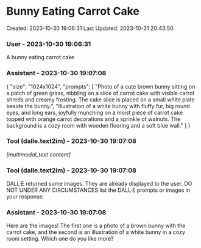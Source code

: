 # Bunny Eating Carrot Cake

Created: 2023-10-30 19:06:31
Last Updated: 2023-10-31 20:43:50

### User - 2023-10-30 19:06:31

A bunny eating carrot cake

### Assistant - 2023-10-30 19:07:08

{
  "size": "1024x1024",
  "prompts": [
    "Photo of a cute brown bunny sitting on a patch of green grass, nibbling on a slice of carrot cake with visible carrot shreds and creamy frosting. The cake slice is placed on a small white plate beside the bunny.",
    "Illustration of a white bunny with fluffy fur, big round eyes, and long ears, joyfully munching on a moist piece of carrot cake topped with orange carrot decorations and a sprinkle of walnuts. The background is a cozy room with wooden flooring and a soft blue wall."
  ]
}

### Tool (dalle.text2im) - 2023-10-30 19:07:08

*[multimodal_text content]*

### Tool (dalle.text2im) - 2023-10-30 19:07:08

DALL·E returned some images. They are already displayed to the user. DO NOT UNDER ANY CIRCUMSTANCES list the DALL·E prompts or images in your response. 

### Assistant - 2023-10-30 19:07:08

Here are the images! The first one is a photo of a brown bunny with the carrot cake, and the second is an illustration of a white bunny in a cozy room setting. Which one do you like more?


